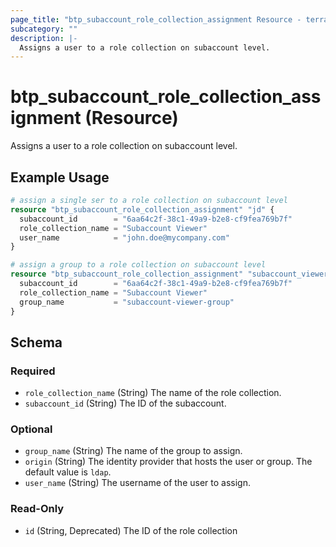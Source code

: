 ```yaml
---
page_title: "btp_subaccount_role_collection_assignment Resource - terraform-provider-btp"
subcategory: ""
description: |-
  Assigns a user to a role collection on subaccount level.
---
```


# btp_subaccount_role_collection_assignment (Resource)

Assigns a user to a role collection on subaccount level.

## Example Usage

```terraform
# assign a single ser to a role collection on subaccount level
resource "btp_subaccount_role_collection_assignment" "jd" {
  subaccount_id        = "6aa64c2f-38c1-49a9-b2e8-cf9fea769b7f"
  role_collection_name = "Subaccount Viewer"
  user_name            = "john.doe@mycompany.com"
}

# assign a group to a role collection on subaccount level
resource "btp_subaccount_role_collection_assignment" "subaccount_viewer_group" {
  subaccount_id        = "6aa64c2f-38c1-49a9-b2e8-cf9fea769b7f"
  role_collection_name = "Subaccount Viewer"
  group_name           = "subaccount-viewer-group"
}
```

<!-- schema generated by tfplugindocs -->
## Schema

### Required

- `role_collection_name` (String) The name of the role collection.
- `subaccount_id` (String) The ID of the subaccount.

### Optional

- `group_name` (String) The name of the group to assign.
- `origin` (String) The identity provider that hosts the user or group. The default value is `ldap`.
- `user_name` (String) The username of the user to assign.

### Read-Only

- `id` (String, Deprecated) The ID of the role collection


